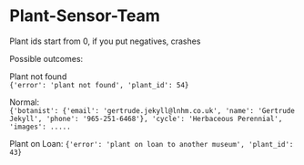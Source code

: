 # Plant-Sensor-Team

Plant ids start from 0, if you put negatives, crashes

Possible outcomes:

Plant not found  
`{'error': 'plant not found', 'plant_id': 54}`

Normal:  
`{'botanist': {'email': 'gertrude.jekyll@lnhm.co.uk', 'name': 'Gertrude Jekyll', 'phone': '965-251-6468'}, 'cycle': 'Herbaceous Perennial', 'images': ..... `

Plant on Loan:
`{'error': 'plant on loan to another museum', 'plant_id': 43}`
